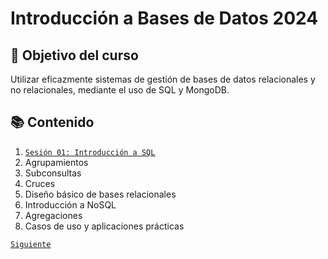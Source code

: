 # Introducción a Bases de Datos 2024

## 🎯 Objetivo del curso

Utilizar eficazmente sistemas de gestión de bases de datos relacionales y no relacionales, mediante el uso de SQL y MongoDB.				

## 📚 Contenido

1. [`Sesión 01: Introducción a SQL`](sesion01/README.md)
1. Agrupamientos
1. Subconsultas
1. Cruces
1. Diseño básico de bases relacionales
1. Introducción a NoSQL
1. Agregaciones
1. Casos de uso y aplicaciones prácticas

[`Siguiente`](sesion01/README.md)
